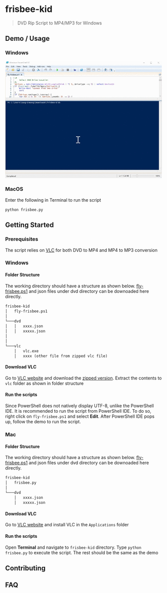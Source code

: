 # frisbee-kid
> DVD Rip Script to MP4/MP3 for Windows

## Demo / Usage
### Windows
![Windows Demo](https://raw.githubusercontent.com/supersanyo/frisbee-kid/master/doc/win-demo.gif)

### MacOS
Enter the following in Terminal to run the script
```
python frisbee.py
```

## Getting Started
### Prerequisites
The script relies on [VLC](https://www.videolan.org/) for both DVD to MP4 and MP4 to MP3 conversion

### Windows
#### Folder Structure
The working directory should have a structure as shown below.
[fly-frisbee.ps1](https://raw.githubusercontent.com/supersanyo/frisbee-kid/master/fly-frisbee.ps1) and json files under dvd directory can be downoaded here directly.
```
frisbee-kid
│   fly-frisbee.ps1   
│
└───dvd
│   │   xxxx.json
│   │   xxxxx.json
│
│   
└───vlc
    │   vlc.exe
    │   xxxx (other file from zipped vlc file)
```

#### Download VLC
Go to [VLC website](https://www.videolan.org/vlc/download-windows.html) and download the [zipped version](https://get.videolan.org/vlc/3.0.11/win32/vlc-3.0.11-win32.zip).
Extract the contents to `vlc` folder as shown in folder structure

#### Run the scripts
Since PowerShell does not natively display UTF-8, unlike the PowerShell IDE. It is recommended to run the script from PowerShell IDE.
To do so, right click on `fly-frisbee.ps1` and select **Edit**. After PowerShell IDE pops up, follow the demo to run the script.

### Mac
#### Folder Structure
The working directory should have a structure as shown below.
[fly-frisbee.ps1](https://raw.githubusercontent.com/supersanyo/frisbee-kid/master/fly-frisbee.ps1) and json files under dvd directory can be downoaded here directly.
```
frisbee-kid
│   frisbee.py 
│
└───dvd
    │   xxxx.json
    │   xxxxx.json
```
#### Download VLC
Go to [VLC website](https://www.videolan.org/vlc/download-macosx.html) and install VLC in the `Applications` folder

#### Run the scripts
Open **Terminal** and navigate to `frisbee-kid` directory. Type `python frisbee.py` to execute the script. The rest should be the same as the demo

## Contributing
## FAQ
